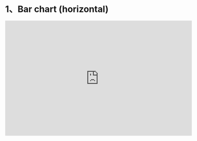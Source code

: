 # 1、Bar chart (horizontal)

<iframe width="600" height="371" seamless frameborder="0" scrolling="no" src="https://docs.google.com/spreadsheets/d/1PcI7MjiZjBXiMxKcJVijztHAByv8PlND8avOvec_7wE/pubchart?oid=482751926&amp;format=interactive"></iframe>
